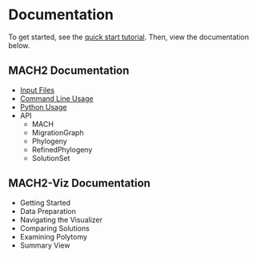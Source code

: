 <!-- markdownlint-disable MD007 -->

# Documentation

To get started, see the [quick start tutorial](quickstart.md). Then, view the documentation below.

## MACH2 Documentation

- [Input Files](docs/inputs.md)
- [Command Line Usage](docs/cmdline.md)
- [Python Usage](docs/python_mach2.md)
- API
    - MACH
    - MigrationGraph
    - Phylogeny
    - RefinedPhylogeny
    - SolutionSet

## MACH2-Viz Documentation

- Getting Started
- Data Preparation
- Navigating the Visualizer
- Comparing Solutions
- Examining Polytomy
- Summary View
